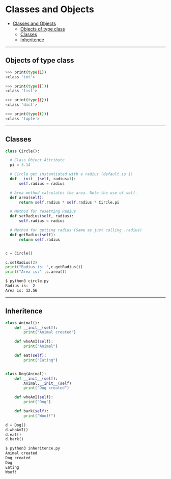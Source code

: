 # Classes and Objects

- [Classes and Objects](#classes-and-objects)
  - [Objects of type class](#objects-of-type-class)
  - [Classes](#classes)
  - [Inheritence](#inheritence)

---

## Objects of type class

```bash
>>> print(type(1))
<class 'int'>

>>> print(type([]))
<class 'list'>

>>> print(type({}))
<class 'dict'>

>>> print(type(()))
<class 'tuple'>
```

---

## Classes

```python
class Circle():

  # Class Object Attribute
  pi = 3.14

  # Circle get instantiated with a radius (default is 1)
  def __init__(self, radius=1):
      self.radius = radius

  # Area method calculates the area. Note the use of self.
  def area(self):
      return self.radius * self.radius * Circle.pi

  # Method for resetting Radius
  def setRadius(self, radius):
      self.radius = radius

  # Method for getting radius (Same as just calling .radius)
  def getRadius(self):
      return self.radius


c = Circle()

c.setRadius(2)
print("Radius is: ",c.getRadius())
print("Area is:" ,c.area())
```

```bash
$ python3 circle.py   
Radius is:  2
Area is: 12.56
```

---

## Inheritence

```python
class Animal():
    def __init__(self):
        print("Animal created")

    def whoAmI(self):
        print("Animal")

    def eat(self):
        print("Eating")


class Dog(Animal):
    def __init__(self):
        Animal.__init__(self)
        print("Dog created")

    def whoAmI(self):
        print("Dog")

    def bark(self):
        print("Woof!")

d = Dog()
d.whoAmI()
d.eat()
d.bark()
```

```bash
$ python3 inheritence.py 
Animal created
Dog created
Dog
Eating
Woof!
```
